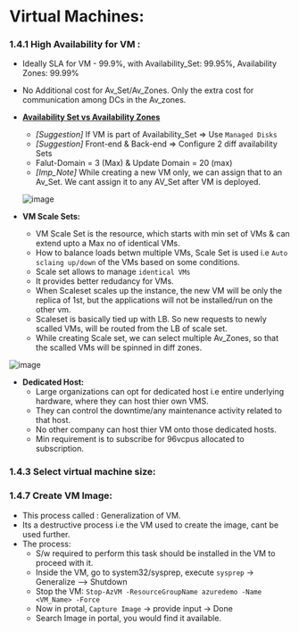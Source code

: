 # Virtual Machines:

### 1.4.1 High Availability for VM :
  * Ideally SLA for VM - 99.9%, with Availability_Set: 99.95%, Availability Zones: 99.99%
  * No Additional cost for Av_Set/Av_Zones. Only the extra cost for communication among DCs in the Av_zones.
  * [**Availability Set vs Availability Zones**](https://github.com/hmsvigle/Azure/tree/Az-303-My-Notes-V2/AZ-303/Edureka/Day-02#availability-set-vs-availability-zone)
    * *[Suggestion]* If VM is part of Availability_Set => Use `Managed Disks` 
    * *[Suggestion]* Front-end & Back-end => Configure 2 diff availability Sets 
    * Falut-Domain = 3 (Max) & Update Domain = 20 (max)
    * *[Imp_Note]* While creating a new VM only, we can assign that to an Av_Set. We cant assign it to any AV_Set after VM is deployed. 
    
    ![image](https://user-images.githubusercontent.com/24938159/118667406-a0672080-b811-11eb-83ff-1ecc262c605e.png)

  * **VM Scale Sets:**
    * VM Scale Set is the resource, which starts with min set of VMs & can extend upto a Max no of identical VMs.
    * How to balance loads betwn multiple VMs, Scale Set is used i.e `Auto sclaing up/down` of the VMs based on some conditions.
    * Scale set allows to manage `identical VMs`
    * It provides better redudancy for VMs.
    * When Scaleset scales up the instance, the new VM will be only the replica of 1st, but the applications will not be installed/run on the other vm.
    * Scaleset is basically tied up with LB. So new requests to newly scalled VMs, will be routed from the LB of scale set.
    * While creating Scale set, we can select multiple Av_Zones, so that the scalled VMs will be spinned in diff zones.
    
   ![image](https://user-images.githubusercontent.com/24938159/118679964-f93bb680-b81b-11eb-80b9-fec1a5861a83.png)   

  * **Dedicated Host:**
    * Large organizations can opt for dedicated host i.e entire underlying hardware, where they can host thier own VMS. 
    * They can control the downtime/any maintenance activity related to that host.
    * No other company can host thier VM onto those dedicated hosts.
    * Min requirement is to subscribe for 96vcpus allocated to subscription.

### 1.4.3 Select virtual machine size:

### 1.4.7 Create VM Image:
  * This process called : Generalization of VM.
  * Its a destructive process i.e the VM used to create the image, cant be used further.
  * The process: 
    * S/w required to perform this task should be installed in the VM to proceed with it.
    * Inside the VM, go to system32/sysprep, execute `sysprep` -> Generalize --> Shutdown 
    * Stop the VM: `Stop-AzVM -ResourceGroupName azuredemo -Name <VM_Name> -Force`
    * Now in protal, `Capture Image` -> provide input -> Done
    * Search Image in portal, you would find it available.


